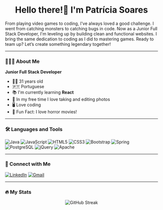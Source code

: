 <h1 align="center">
  <strong>Hello there!👋 I'm Patrícia Soares</strong>
</h1>

From playing video games to coding, I've always loved a good challenge. I went from catching monsters to catching bugs in code. Now as a Junior Full Stack Developer, I'm leveling up by building clean and functional websites. I bring the same dedication to coding as I did to mastering games. Ready to team up? Let’s create something legendary together!

---

### 👩🏻‍💻 About Me 

**Junior Full Stack Developer**  

- 👩🏻 31 years old
- 🇵🇹 Portuguese  
- 📚 I'm currently learning **React**
- 📸 In my free time I love taking and editing photos
- 🖥️ Love coding  
- 🎥 Fun Fact: I love horror movies!  

---

### 🛠 Languages and Tools  
![Java](https://img.shields.io/badge/Java-%23ED8B00.svg?style=for-the-badge&logo=java&logoColor=white)  ![JavaScript](https://img.shields.io/badge/JavaScript-%23F7DF1E.svg?style=for-the-badge&logo=javascript&logoColor=white&color=F7DF1E&labelColor=F7DF1E) ![HTML5](https://img.shields.io/badge/HTML5-%23E34F26.svg?style=for-the-badge&logo=html5&logoColor=white)  ![CSS3](https://img.shields.io/badge/CSS3-%231572B6.svg?style=for-the-badge&logo=css3&logoColor=white)
![Bootstrap](https://img.shields.io/badge/Bootstrap-%23563D7C.svg?style=for-the-badge&logo=bootstrap&logoColor=white)  ![Spring](https://img.shields.io/badge/Spring-%236DB33F.svg?style=for-the-badge&logo=spring&logoColor=white)  ![PostgreSQL](https://img.shields.io/badge/PostgreSQL-%23336791.svg?style=for-the-badge&logo=postgresql&logoColor=white)  ![jQuery](https://img.shields.io/badge/jQuery-%230769AD.svg?style=for-the-badge&logo=jquery&logoColor=white)  ![Apache](https://img.shields.io/badge/Apache-%23D22128.svg?style=for-the-badge&logo=apache&logoColor=white)  

---

### 🤝 Connect with Me  
[![LinkedIn](https://img.shields.io/badge/LinkedIn-%230077B5.svg?style=for-the-badge&logo=linkedin&logoColor=white)](https://www.linkedin.com/in/patriciasoaresdev/)  [![Gmail](https://img.shields.io/badge/Gmail-D14836?style=for-the-badge&logo=gmail&logoColor=white)](mailto:patriciadebabo@gmail.com)  

---

### 🔥 My Stats  
<div align="center">
  <img src="https://github-readme-streak-stats.herokuapp.com?user=PatriciaS16&theme=sunset-gradient&short_numbers=true" alt="GitHub Streak">
</div>



